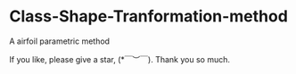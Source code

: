 # Class-Shape-Tranformation-method
A airfoil parametric method

If you like, please give a star, (*￣︶￣).
Thank you so much.
